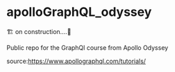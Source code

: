 # apolloGraphQL_odyssey

🏗️ on construction....🚧

Public repo for the GraphQl course from Apollo Odyssey  




source:https://www.apollographql.com/tutorials/
